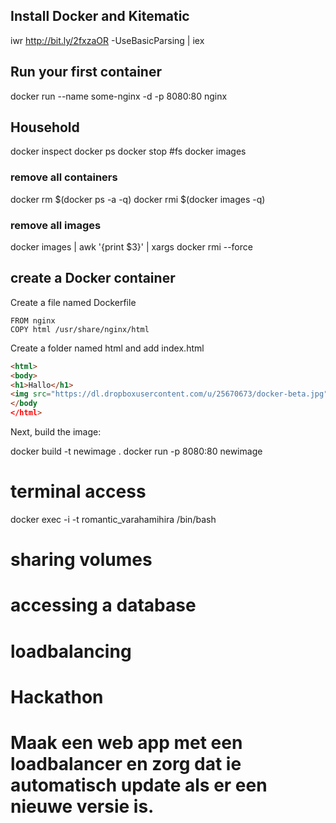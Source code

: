 ## Install Docker and Kitematic
iwr http://bit.ly/2fxzaOR -UseBasicParsing | iex

## Run your first container
docker run --name some-nginx -d -p 8080:80 nginx

## Household
docker inspect
docker ps
docker stop #fs
docker images

### remove all containers
docker rm $(docker ps -a -q)
docker rmi $(docker images -q)

### remove all images
docker images | awk '{print $3}' | xargs docker rmi --force

## create a Docker container
Create a file named Dockerfile

```
FROM nginx
COPY html /usr/share/nginx/html
```

Create a folder named html and add index.html

```html
<html>
<body>
<h1>Hallo</h1>
<img src="https://dl.dropboxusercontent.com/u/25670673/docker-beta.jpg" width="50%" height="50%">
</body
</html>
```

Next, build the image:

docker build -t newimage .
docker run -p 8080:80 newimage

# terminal access
docker exec -i -t  romantic_varahamihira /bin/bash

# sharing volumes

# accessing a database

# loadbalancing

# Hackathon
# Maak een web app met een loadbalancer en zorg dat ie automatisch update als er een nieuwe versie is. 
